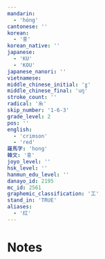 ```yaml
---
mandarin:
  - 'hóng'
cantonese: ''
korean:
  - '홍'
korean_native: ''
japanese:
  - 'KU'
  - 'KOU'
japanese_nanori: ''
vietnamese:
middle_chinese_initial: 'ɣ'
middle_chinese_final: 'uŋ'
stroke_count: ''
radical: '糸'
skip_number: '1-6-3'
grade_level: 2
pos: ''
english:
  - 'crimson'
  - 'red'
羅馬字: 'hong'
韓文: '홍'
joyo_level: ''
hsk_level: ''
hanmun_edu_level: ''
danayo_id: 2195
mc_id: 2561
graphemic_classification: '工'
stand_in: 'TRUE'
aliases:
  - '红'
---
```


# Notes

